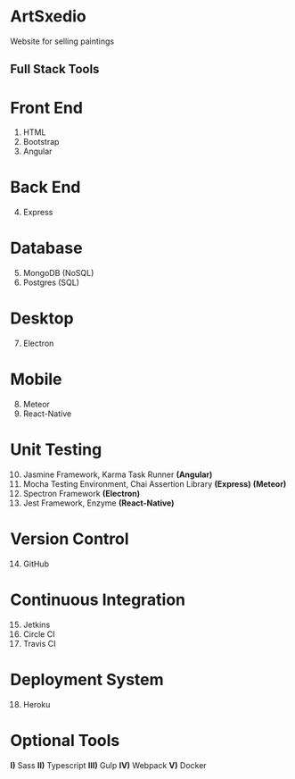 # ArtSxedio
 Website for selling paintings

## Full Stack Tools

# Front End
1) HTML
2) Bootstrap
3) Angular

# Back End
4) Express

# Database
5) MongoDB (NoSQL)
6) Postgres (SQL)

# Desktop
7) Electron

# Mobile
8) Meteor
9) React-Native

# Unit Testing
10) Jasmine Framework, Karma Task Runner **(Angular)**
11) Mocha Testing Environment, Chai Assertion Library **(Express)** **(Meteor)**
12) Spectron Framework **(Electron)**
13) Jest Framework, Enzyme **(React-Native)**

# Version Control
14) GitHub

# Continuous Integration
15) Jetkins
16) Circle CI
17) Travis CI

# Deployment System
18) Heroku

# Optional Tools
**I)** Sass
**II)** Typescript
**III)** Gulp
**IV)** Webpack
**V)** Docker

